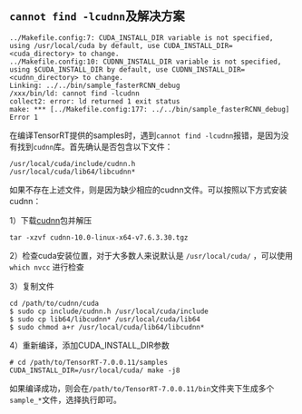 ## `cannot find -lcudnn`及解决方案

```
../Makefile.config:7: CUDA_INSTALL_DIR variable is not specified, using /usr/local/cuda by default, use CUDA_INSTALL_DIR=<cuda_directory> to change.
../Makefile.config:10: CUDNN_INSTALL_DIR variable is not specified, using $CUDA_INSTALL_DIR by default, use CUDNN_INSTALL_DIR=<cudnn_directory> to change.
Linking: ../../bin/sample_fasterRCNN_debug
/xxx/bin/ld: cannot find -lcudnn
collect2: error: ld returned 1 exit status
make: *** [../Makefile.config:177: ../../bin/sample_fasterRCNN_debug] Error 1
```

在编译TensorRT提供的samples时，遇到`cannot find -lcudnn`报错，是因为没有找到`cudnn`库。首先确认是否包含以下文件：

```
/usr/local/cuda/include/cudnn.h
/usr/local/cuda/lib64/libcudnn*
```

如果不存在上述文件，则是因为缺少相应的cudnn文件。可以按照以下方式安装cudnn：

1）下载[cudnn](https://developer.nvidia.com/rdp/cudnn-archive)包并解压

```
tar -xzvf cudnn-10.0-linux-x64-v7.6.3.30.tgz
```

2）检查cuda安装位置，对于大多数人来说默认是 `/usr/local/cuda/` ，可以使用 `which nvcc` 进行检查

3）复制文件

```shell
cd /path/to/cudnn/cuda
$ sudo cp include/cudnn.h /usr/local/cuda/include
$ sudo cp lib64/libcudnn* /usr/local/cuda/lib64
$ sudo chmod a+r /usr/local/cuda/lib64/libcudnn*
```

4）重新编译，添加CUDA_INSTALL_DIR参数

```shell
# cd /path/to/TensorRT-7.0.0.11/samples
CUDA_INSTALL_DIR=/usr/local/cuda/ make -j8
```

如果编译成功，则会在`/path/to/TensorRT-7.0.0.11/bin`文件夹下生成多个`sample_*`文件，选择执行即可。

